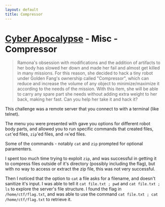 ```yaml
---
layout: default
title: Compressor
---
```


# [Cyber Apocalypse](index.md) - Misc - Compressor

> Ramona's obsession with modifications and the addition of artifacts to her body has slowed her down and made her fail and almost get killed in many missions. For this reason, she decided to hack a tiny robot under Golden Fang's ownership called "Compressor", which can reduce and increase the volume of any object to minimize/maximize it according to the needs of the mission. With this item, she will be able to carry any spare part she needs without adding extra weight to her back, making her fast. Can you help her take it and hack it?

This challenge was a remote server that you connect to with a terminal (like telnet).

The menu you were presented with gave you options for different robot body parts, and allowed you to run specific commands that created files, `cat`'ed files, `zip`'ed files, and `rm`'ed files.

Some of the commands - notably `cat` and `zip` prompted for optional paramenters.

I spent too much time trying to exploit `zip`, and was successful in getting it to compress files outside of it's directory (possibly including the flag), but with no way to access or extract the zip file, this was not very successful.

Then I noticed that the option to `cat` a file asks for a filename, and doesn't sanitize it's input. I was able to tell it `cat file.txt ; pwd` and `cat file.txt ; ls` to explore the server's file structure. I found the flag in `/home/ctf/flag.txt`, and was able to use the command `cat file.txt ; cat /home/ctf/flag.txt` to retrieve it.
